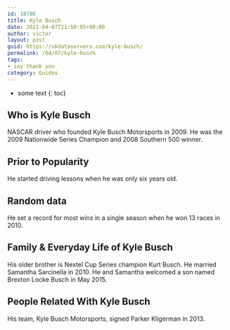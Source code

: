 ```yaml
---
id: 18786
title: Kyle Busch
date: 2021-04-07T21:50:05+00:00
author: victor
layout: post
guid: https://ukdataservers.com/kyle-busch/
permalink: /04/07/kyle-busch
tags:
- say thank you
category: Guides
---
```


* some text
{: toc}


## Who is Kyle Busch



NASCAR driver who founded Kyle Busch Motorsports in 2009. He was the 2009 Nationwide Series Champion and 2008 Southern 500 winner.

                
                
                
## Prior to Popularity



He started driving lessons when he was only six years old.

                
                
                
## Random data



He set a record for most wins in a single season when he won 13 races in 2010.

                
                
                
## Family & Everyday Life of Kyle Busch



His older brother is Nextel Cup Series champion Kurt Busch. He married Samantha Sarcinella in 2010. He and Samantha welcomed a son named Brexton Locke Busch in May 2015.

                
                
                
## People Related With Kyle Busch



His team, Kyle Busch Motorsports, signed Parker Kligerman in 2013.

                
              
            
          
          
          